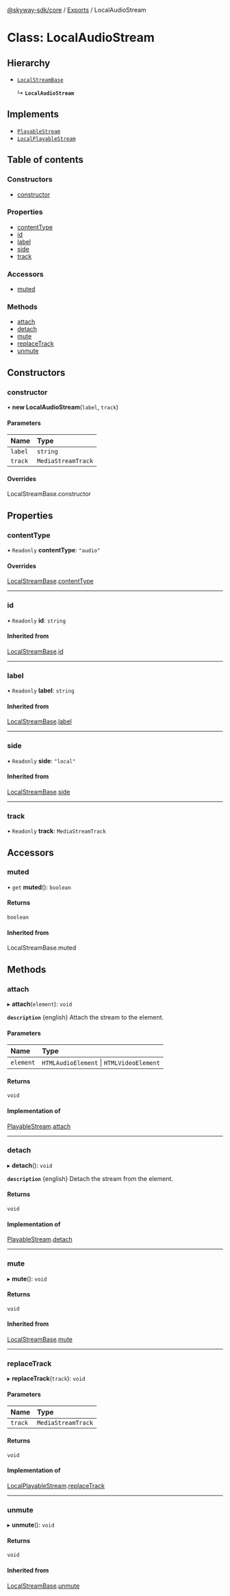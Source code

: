 [@skyway-sdk/core](../README.md) / [Exports](../modules.md) / LocalAudioStream

# Class: LocalAudioStream

## Hierarchy

- [`LocalStreamBase`](LocalStreamBase.md)

  ↳ **`LocalAudioStream`**

## Implements

- [`PlayableStream`](../interfaces/PlayableStream.md)
- [`LocalPlayableStream`](../interfaces/LocalPlayableStream.md)

## Table of contents

### Constructors

- [constructor](LocalAudioStream.md#constructor)

### Properties

- [contentType](LocalAudioStream.md#contenttype)
- [id](LocalAudioStream.md#id)
- [label](LocalAudioStream.md#label)
- [side](LocalAudioStream.md#side)
- [track](LocalAudioStream.md#track)

### Accessors

- [muted](LocalAudioStream.md#muted)

### Methods

- [attach](LocalAudioStream.md#attach)
- [detach](LocalAudioStream.md#detach)
- [mute](LocalAudioStream.md#mute)
- [replaceTrack](LocalAudioStream.md#replacetrack)
- [unmute](LocalAudioStream.md#unmute)

## Constructors

### constructor

• **new LocalAudioStream**(`label`, `track`)

#### Parameters

| Name | Type |
| :------ | :------ |
| `label` | `string` |
| `track` | `MediaStreamTrack` |

#### Overrides

LocalStreamBase.constructor

## Properties

### contentType

• `Readonly` **contentType**: ``"audio"``

#### Overrides

[LocalStreamBase](LocalStreamBase.md).[contentType](LocalStreamBase.md#contenttype)

___

### id

• `Readonly` **id**: `string`

#### Inherited from

[LocalStreamBase](LocalStreamBase.md).[id](LocalStreamBase.md#id)

___

### label

• `Readonly` **label**: `string`

#### Inherited from

[LocalStreamBase](LocalStreamBase.md).[label](LocalStreamBase.md#label)

___

### side

• `Readonly` **side**: ``"local"``

#### Inherited from

[LocalStreamBase](LocalStreamBase.md).[side](LocalStreamBase.md#side)

___

### track

• `Readonly` **track**: `MediaStreamTrack`

## Accessors

### muted

• `get` **muted**(): `boolean`

#### Returns

`boolean`

#### Inherited from

LocalStreamBase.muted

## Methods

### attach

▸ **attach**(`element`): `void`

**`description`** {english} Attach the stream to the element.

#### Parameters

| Name | Type |
| :------ | :------ |
| `element` | `HTMLAudioElement` \| `HTMLVideoElement` |

#### Returns

`void`

#### Implementation of

[PlayableStream](../interfaces/PlayableStream.md).[attach](../interfaces/PlayableStream.md#attach)

___

### detach

▸ **detach**(): `void`

**`description`** {english} Detach the stream from the element.

#### Returns

`void`

#### Implementation of

[PlayableStream](../interfaces/PlayableStream.md).[detach](../interfaces/PlayableStream.md#detach)

___

### mute

▸ **mute**(): `void`

#### Returns

`void`

#### Inherited from

[LocalStreamBase](LocalStreamBase.md).[mute](LocalStreamBase.md#mute)

___

### replaceTrack

▸ **replaceTrack**(`track`): `void`

#### Parameters

| Name | Type |
| :------ | :------ |
| `track` | `MediaStreamTrack` |

#### Returns

`void`

#### Implementation of

[LocalPlayableStream](../interfaces/LocalPlayableStream.md).[replaceTrack](../interfaces/LocalPlayableStream.md#replacetrack)

___

### unmute

▸ **unmute**(): `void`

#### Returns

`void`

#### Inherited from

[LocalStreamBase](LocalStreamBase.md).[unmute](LocalStreamBase.md#unmute)
